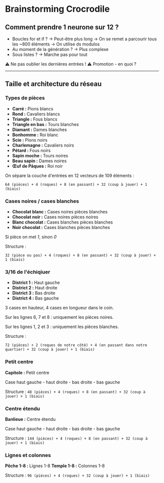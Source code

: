 # Brainstorming Crocrodile
## Comment prendre 1 neurone sur 12 ?
- Boucles for et if ?
 -> Peut-être plus long
 -> On se remet a parcourir tous les ~800 éléments
 -> On utilise ds modulos
- Au moment de la génération ?
 -> Plus complexe
- Sous listes ?
 -> Marche pas pour tout

:warning: Ne pas oublier les dernières entrées !
:warning: Promotion - en quoi ?

----------
## Taille et architecture du réseau
### Types de pièces
- **Carré :** Pions blancs
- **Rond :** Cavaliers blancs
- **Triangle :** Fous blancs
- **Triangle en bas :** Tours blanches
- **Diamant :** Dames blanches
- **Bonhomme :** Roi blanc
- **Scie :** Pions noirs
- **Charlemagne :** Cavaliers noirs
- **Pétard :** Fous noirs
- **Sapin moche :** Tours noires
- **Beau sapin :** Dames noires
- **Œuf de Pâques :** Roi noir

On sépare la couche d'entrées en 12 vecteurs de 109 éléments :

 `64 (pièces) + 4 (roques) + 8 (en passant) + 32 (coup à jouer) + 1 (biais)`

### Cases noires / cases blanches
- **Chocolat blanc :** Cases noires pièces blanches
- **Chocolat noir :** Cases noires pièces noires
- **Blanc chocolat :** Cases blanches pièces blanches
- **Noir chocolat :** Cases blanches pièces blanches

Si pièce on met *1*, sinon *0*

Structure :

 `32 (pièce ou pas) + 4 (roques) + 8 (en passant) + 32 (coup à jouer) + 1 (biais)`

### 3/16 de l'échiqiuer
- **District 1 :** Haut gauche
- **District 2 :** Haut droite
- **District 3 :** Bas droite
- **District 4 :** Bas gauche

3 cases en hauteur, 4 cases en longueur dans le coin.

Sur les lignes 6, 7 et 8 : uniquement les pièces noires.

Sur les lignes 1, 2 et 3 : uniquement les pièces blanches.

Structure :

 `72 (pièces) + 2 (roques de notre côté) + 4 (en passant dans notre quartier) + 32 (coup à jouer) + 1 (biais)`

### Petit centre
**Capitole :** Petit centre

Case haut gauche - haut droite - bas droite - bas gauche

Structure :
 `48 (pièces) + 4 (roques) + 8 (en passant) + 32 (coup à jouer) + 1 (biais)`

### Centre étendu
**Banlieue :** Centre étendu

Case haut gauche - haut droite - bas droite - bas gauche

Structure :
 `144 (pièces) + 4 (roques) + 8 (en passant) + 32 (coup à jouer) + 1 (biais)`

### Lignes et colonnes
**Pêche 1-8 :** Lignes 1-8
**Temple 1-8 :** Colonnes 1-8

Structure :
 `96 (pièces) + 4 (roques) + 32 (coup à jouer) + 1 (biais)`
